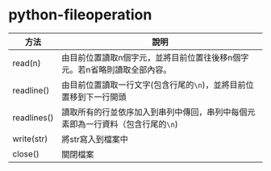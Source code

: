 # python-fileoperation

|方法|說明|
|--|--|
|read(n)|由目前位置讀取n個字元，並將目前位置往後移n個字元。若n省略則讀取全部內容。|
|readline()|由目前位置讀取一行文字(包含行尾的`\n`)，並將目前位置移到下一行開頭|
|readlines()|讀取所有的行並依序加入到串列中傳回，串列中每個元素即為一行資料（包含行尾的`\n`)|
|write(str)|將str寫入到檔案中|
|close()|關閉檔案|
